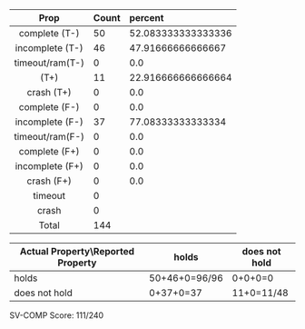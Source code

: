 
| Prop | Count | percent |
|:----:|:------|:--|
|complete   (T-)|50| 52.083333333333336 |
|incomplete (T-)|46|47.91666666666667 |
|timeout/ram(T-)|0|0.0 |
|           (T+)|11|22.916666666666664 |
|crash      (T+)|0|0.0 |
|complete   (F-)|0|0.0 |
|incomplete (F-)|37|77.08333333333334 |
|timeout/ram(F-)|0|0.0 |
|complete   (F+)|0|0.0 |
|incomplete (F+)|0|0.0 |
|crash      (F+)|0|0.0 |
|timeout        |0| |
|crash          |0| |
|Total          |144| |

| Actual Property\Reported Property | holds | does not hold |
|------------------------------------|-------|---------------|
| holds | 50+46+0=96/96 | 0+0+0=0 |
| does not hold | 0+37+0=37 | 11+0=11/48 |

SV-COMP Score: 111/240

